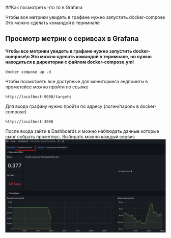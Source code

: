##Как посмотреть что то в Grafana

Чтобы все метрики увидеть в графане нужно запустить docker-compose
Это можно сделать командой в теримнале

## Просмотр метрик о серивсах в Grafana

**Чтобы все метрики увидеть в графане нужно запустить docker-compose\n
Это можно сделать командой в теримнале, но нужно находиться в директории с файлом docker-compose.yml**

    docker compose up -d

Чтобы посмотреть все доступные для мониторинга эндпоинты в прометейсе можно пройти по ссылке

    http://localhost:9090/targets

Для входа графану нужно пройти по адресу (логин/пароль в docker-compose)
    
    http://localhost:3000

После входа зайти в Dashboards и можно наблюдать данные которые смог собрать прометеус. Выбирать можно каждый сервис
![img.png](img.png)